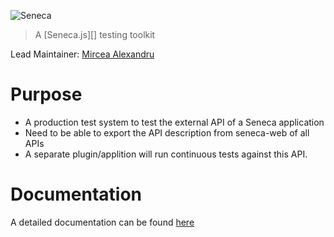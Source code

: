 ![Seneca](http://senecajs.org/files/assets/seneca-logo.png)
> A [Seneca.js][] testing toolkit

Lead Maintainer: [Mircea Alexandru](https://github.com/mirceaalexandru)

# Purpose

  * A production test system to test the external API of a Seneca application
  * Need to be able to export the API description from seneca-web of all APIs
  * A separate plugin/applition will run continuous tests against this API.

# Documentation

A detailed documentation can be found [here](/docs/Readme.md)

